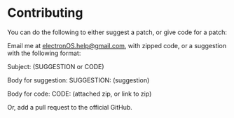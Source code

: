 # Contributing

You can do the following to either suggest a patch, or give code for a patch:

Email me at electronOS.help@gmail.com, with zipped code, or a suggestion with the following format:

Subject: (SUGGESTION or CODE)

Body for suggestion:
SUGGESTION:
(suggestion)

Body for code:
CODE:
(attached zip, or link to zip)

Or, add a pull request to the official GitHub. 

